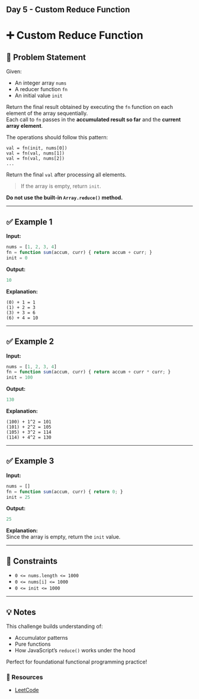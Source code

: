 ## Day 5 - Custom Reduce Function

# ➕ Custom Reduce Function

## 🧩 Problem Statement

Given:
- An integer array `nums`
- A reducer function `fn`
- An initial value `init`

Return the final result obtained by executing the `fn` function on each element of the array sequentially.  
Each call to `fn` passes in the **accumulated result so far** and the **current array element**.

The operations should follow this pattern:

```
val = fn(init, nums[0])
val = fn(val, nums[1])
val = fn(val, nums[2])
...
```

Return the final `val` after processing all elements.

> If the array is empty, return `init`.

**Do not use the built-in `Array.reduce()` method.**

---

## ✅ Example 1

**Input:**
```js
nums = [1, 2, 3, 4]
fn = function sum(accum, curr) { return accum + curr; }
init = 0
```

**Output:**
```js
10
```

**Explanation:**
```
(0) + 1 = 1  
(1) + 2 = 3  
(3) + 3 = 6  
(6) + 4 = 10
```

---

## ✅ Example 2

**Input:**
```js
nums = [1, 2, 3, 4]
fn = function sum(accum, curr) { return accum + curr * curr; }
init = 100
```

**Output:**
```js
130
```

**Explanation:**
```
(100) + 1^2 = 101  
(101) + 2^2 = 105  
(105) + 3^2 = 114  
(114) + 4^2 = 130
```

---

## ✅ Example 3

**Input:**
```js
nums = []
fn = function sum(accum, curr) { return 0; }
init = 25
```

**Output:**
```js
25
```

**Explanation:**  
Since the array is empty, return the `init` value.

---

## 📏 Constraints

- `0 <= nums.length <= 1000`
- `0 <= nums[i] <= 1000`
- `0 <= init <= 1000`

---

## 💡 Notes

This challenge builds understanding of:
- Accumulator patterns
- Pure functions
- How JavaScript’s `reduce()` works under the hood

Perfect for foundational functional programming practice!


### 📌 Resources
- [LeetCode](https://leetcode.com/problems/array-reduce-transformation/description/)
